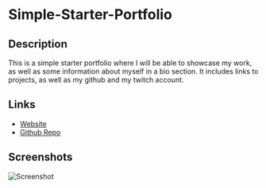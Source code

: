 # Simple-Starter-Portfolio

## Description

This is a simple starter portfolio where I will be able to showcase my work, as well as some information about myself in a bio section. It includes links to projects, as well as my github and my twitch account.

## Links

- [Website](https://ntumminaro.github.io/Module-2-Challenge/)
- [Github Repo](https://github.com/NTumminaro/Module-2-Challenge/)

## Screenshots

![Screenshot](/assets/images/screenshot4.jpg)
